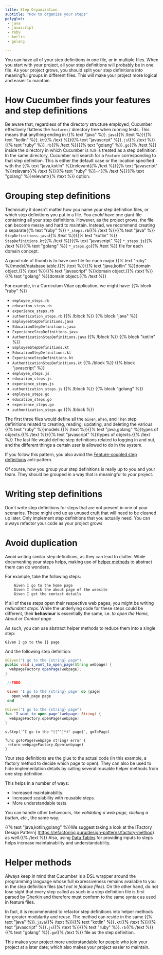 ```yaml
---
title: Step Organization
subtitle: "How to organize your steps"
polyglot:
 - java
 - javascript
 - ruby
 - kotlin
 - golang

---
```


You can have all of your step definitions in one file, or in multiple files. When you start with your project, all your step definitions will probably be in one file.
As your project grows, you should split your step definitions into meaningful groups in different files.
This will make your project more logical and easier to maintain.

# How Cucumber finds your features and step definitions
Be aware that, regardless of the directory structure employed, Cucumber effectively flattens the `features/` directory tree when running tests.
This means that anything ending in {{% text "java" %}}`.java`{{% /text %}}{{% text "kotlin" %}}`.kt`{{% /text %}}{{% text "javascript" %}}`.js`{{% /text %}}{{% text "ruby" %}}`.rb`{{% /text %}}{{% text "golang" %}}`.go`{{% /text %}}
inside the directory in which Cucumber is run is treated as a step definition. In the same directory, Cucumber will search for a `Feature` corresponding to that step definition.
This is either the default case or the location specified with the {{% text "java,kotlin" %}}relevant{{% /text %}}{{% text "javascript" %}}relevant{{% /text %}}{{% text "ruby" %}}`-r`{{% /text %}}{{% text "golang" %}}relevant{{% /text %}} option.

# Grouping step definitions
Technically it doesn't matter how you name your step definition files, or which step definitions you put in a file.
You *could* have one giant file containing all your step definitions. However, as the project grows, the file can become messy and hard to maintain.
Instead, we recommend creating a separate{{% text "ruby" %}} `*_steps.rb`{{% /text %}}{{% text "java" %}} `StepDefinitions.java`{{% /text %}}{{% text "kotlin" %}} `StepDefinitions.kt`{{% /text %}}{{% text "javascript" %}} `*_steps.js`{{% /text %}}{{% text "golang" %}} `*_steps.go`{{% /text %}} file for each domain concept.

A good rule of thumb is to have one file for each major {{% text "ruby" %}}model/database table.{{% /text %}}{{% text "java,kotlin" %}}domain object.{{% /text %}}{{% text "javascript" %}}domain object.{{% /text %}}{{% text "golang" %}}domain object.{{% /text %}}

For example, in a Curriculum Vitae application, we might have:
{{% block "ruby" %}}
- `employee_steps.rb`
- `education_steps.rb`
- `experience_steps.rb`
- `authentication_steps.rb`
{{% /block %}}
{{% block "java" %}}
- `EmployeeStepDefinitions.java`
- `EducationStepDefinitions.java`
- `ExperienceStepDefinitions.java`
- `AuthenticationStepDefinitions.java`
{{% /block %}}
{{% block "kotlin" %}}
- `EmployeeStepDefinitions.kt`
- `EducationStepDefinitions.kt`
- `ExperienceStepDefinitions.kt`
- `AuthenticationStepDefinitions.kt`
{{% /block %}}
{{% block "javascript" %}}
- `employee_steps.js`
- `education_steps.js`
- `experience_steps.js`
- `authentication_steps.js`
{{% /block %}}
{{% block "golang" %}}
- `employee_steps.go`
- `education_steps.go`
- `experience_steps.go`
- `authentication_steps.go`
{{% /block %}}

The first three files would define all the `Given`, `When`, and `Then` step definitions related to creating, reading, updating, and deleting the various {{% text "ruby" %}}models.{{% /text %}}{{% text "java,golang" %}}types of objects.{{% /text %}}{{% text "javascript" %}}types of objects.{{% /text %}}
The last file would define step definitions related to logging in and out, and the different things a certain user is allowed to do in the system.

If you follow this pattern, you also avoid the
[Feature-coupled step definitions](/docs/guides/anti-patterns#feature-coupled-step-definitions) anti-pattern.

Of course, how you group your step definitions is really up to you and your team. They should be grouped in a way that
is meaningful to *your* project.

# Writing step definitions
Don't write step definitions for steps that are not present in one of your scenarios. These might end up as unused
[cruft](https://en.wikipedia.org/wiki/Cruft) that will need to be cleaned up later. Only implement step definitions that
you actually need. You can always refactor your code as your project grows.

# Avoid duplication
Avoid writing similar step definitions, as they can lead to clutter. While documenting your steps helps, making use of
[helper methods](#helper-methods) to abstract them can do wonders.

For example, take the following steps:

```
    Given I go to the home page
    Given I check the about page of the website 
    Given I get the contact details
```

If all of these steps open their respective web pages, you might be writing *redundant steps*. While the underlying code
for these steps could be different, their **behaviour** is essentially the same, i.e. *to open the Home, About or
Contact page*.

As such, you can use abstract helper methods to reduce them into a single step:

    Given I go to the {} page

And the following step definition:

```java
@Given("I go to the {string} page")
public void i_want_to_open_page(String webpage) {
  webpageFactory.openPage(webpage);
}
```

```javascript
 //TODO
```

```ruby
 Given 'I go to the {string} page' do |page|
   open_web_page page
 end
```

```kotlin
@Given("I go to the {string} page")
fun `I want to open page`(webpage: String) {
  webpageFactory.openPage(webpage)
}
```

```golang
s.Step(`^I go to the "([^"]*)" page$`, goToPage)

func goToPage(webpage string) error {
 return webpageFactory.Open(webpage)
}
```

Your step definitions are the glue to the actual code (in this example, a factory method to decide which page to open).
They can also be used to hide implementation details by calling several reusable helper methods from one step
definition.

This helps in a number of ways:

* Increased maintainability.
* Increased scalability with reusable steps.
* More understandable tests.

You can handle other behaviours, like *validating a web page, clicking a button, etc.*, the same way.

{{% text "java,kotlin,golang" %}}We suggest taking a look at the [Factory Design Pattern] (https://refactoring.guru/design-patterns/factory-method) as well.{{% /text %}}
Also, using [Data Tables](/docs/cucumber/api/#data-tables) for providing inputs to steps helps increase maintainability and understandability.

# Helper methods
Always keep in mind that Cucumber is a DSL wrapper around the programming language whose full expressiveness
remains available to you in the step definition files (*but not in feature files*).
On the other hand, do not lose sight that every step called as such in a step definition file is first parsed by
[Gherkin](/docs/gherkin/) and therefore must conform to the same syntax as used in feature files.

In fact, it is recommended to refactor step definitions into helper methods for greater modularity and reuse.
The method can reside in the same {{% text "java" %}}`.java`{{% /text %}}{{% text "kotlin" %}}`.kt`{{% /text %}}{{% text "javascript" %}}`.js`{{% /text %}}{{% text "ruby" %}}`.rb`{{% /text %}}{{% text "golang" %}}`.go`{{% /text %}} file as the step definition.

This makes your project more understandable for people who join your project at a later date; which also makes your project easier to maintain.
